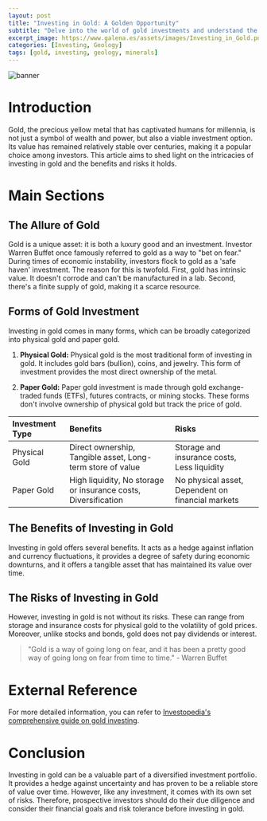 ```yaml
---
layout: post
title: "Investing in Gold: A Golden Opportunity"
subtitle: "Delve into the world of gold investments and understand the benefits and risks associated with different forms of gold."
excerpt_image: https://www.galena.es/assets/images/Investing_in_Gold.png
categories: [Investing, Geology]
tags: [gold, investing, geology, minerals]
---
```


![banner](https://www.galena.es/assets/images/Investing_in_Gold.png "A visually appealing infographic illustrating the benefits and risks of investing in gold, featuring various forms of gold investment such as bullion, coins, and ETFs, with geological imagery in the background to engage geology enthusiasts.")

# Introduction

Gold, the precious yellow metal that has captivated humans for millennia, is not just a symbol of wealth and power, but also a viable investment option. Its value has remained relatively stable over centuries, making it a popular choice among investors. This article aims to shed light on the intricacies of investing in gold and the benefits and risks it holds.

# Main Sections

## The Allure of Gold

Gold is a unique asset: it is both a luxury good and an investment. Investor Warren Buffet once famously referred to gold as a way to "bet on fear." During times of economic instability, investors flock to gold as a 'safe haven' investment. The reason for this is twofold. First, gold has intrinsic value. It doesn't corrode and can't be manufactured in a lab. Second, there's a finite supply of gold, making it a scarce resource.

## Forms of Gold Investment

Investing in gold comes in many forms, which can be broadly categorized into physical gold and paper gold.

1. **Physical Gold:** Physical gold is the most traditional form of investing in gold. It includes gold bars (bullion), coins, and jewelry. This form of investment provides the most direct ownership of the metal.

2. **Paper Gold:** Paper gold investment is made through gold exchange-traded funds (ETFs), futures contracts, or mining stocks. These forms don't involve ownership of physical gold but track the price of gold.

|Investment Type|Benefits|Risks|
|:---|:---|:---|
|Physical Gold|Direct ownership, Tangible asset, Long-term store of value|Storage and insurance costs, Less liquidity|
|Paper Gold|High liquidity, No storage or insurance costs, Diversification|No physical asset, Dependent on financial markets|

## The Benefits of Investing in Gold

Investing in gold offers several benefits. It acts as a hedge against inflation and currency fluctuations, it provides a degree of safety during economic downturns, and it offers a tangible asset that has maintained its value over time.

## The Risks of Investing in Gold

However, investing in gold is not without its risks. These can range from storage and insurance costs for physical gold to the volatility of gold prices. Moreover, unlike stocks and bonds, gold does not pay dividends or interest.

> "Gold is a way of going long on fear, and it has been a pretty good way of going long on fear from time to time." - Warren Buffet

# External Reference

For more detailed information, you can refer to [Investopedia's comprehensive guide on gold investing](https://www.investopedia.com/articles/basics/08/invest-in-gold.asp).

# Conclusion

Investing in gold can be a valuable part of a diversified investment portfolio. It provides a hedge against uncertainty and has proven to be a reliable store of value over time. However, like any investment, it comes with its own set of risks. Therefore, prospective investors should do their due diligence and consider their financial goals and risk tolerance before investing in gold.